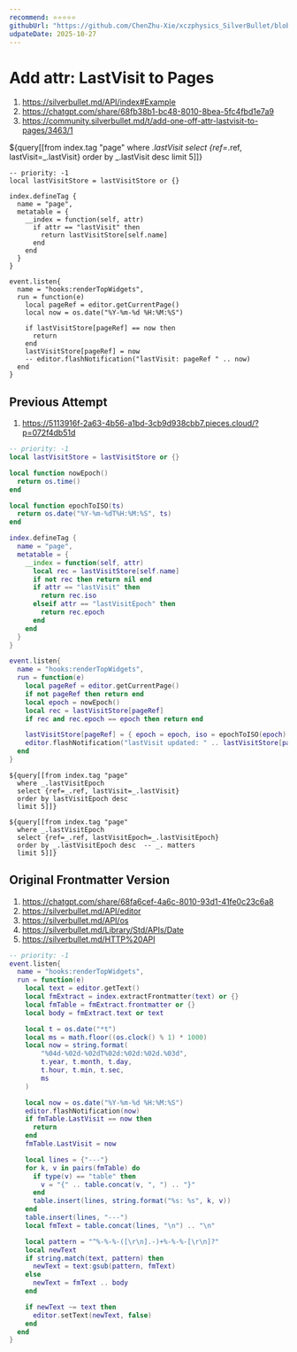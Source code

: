 ```yaml
---
recommend: ⭐⭐⭐⭐⭐
githubUrl: "https://github.com/ChenZhu-Xie/xczphysics_SilverBullet/blob/main/CONFIG/Add%20Fields%20for%20Obj/Last%20Opened.md"
udpateDate: 2025-10-27
---
```


# Add attr: LastVisit to Pages

1. https://silverbullet.md/API/index#Example
2. https://chatgpt.com/share/68fb38b1-bc48-8010-8bea-5fc4fbd1e7a9
3. https://community.silverbullet.md/t/add-one-off-attr-lastvisit-to-pages/3463/1

${query[[from index.tag "page" where _.lastVisit select {ref=_.ref, lastVisit=_.lastVisit} order by _.lastVisit desc limit 5]]}

```space-lua
-- priority: -1
local lastVisitStore = lastVisitStore or {}

index.defineTag {
  name = "page",
  metatable = {
    __index = function(self, attr)
      if attr == "lastVisit" then
        return lastVisitStore[self.name]
      end
    end
  }
}

event.listen{
  name = "hooks:renderTopWidgets",
  run = function(e)
    local pageRef = editor.getCurrentPage()
    local now = os.date("%Y-%m-%d %H:%M:%S")

    if lastVisitStore[pageRef] == now then
      return
    end
    lastVisitStore[pageRef] = now
    -- editor.flashNotification("lastVisit: pageRef " .. now)
  end
}
```

## Previous Attempt

1. https://5113916f-2a63-4b56-a1bd-3cb9d938cbb7.pieces.cloud/?p=072f4db51d

```lua
-- priority: -1
local lastVisitStore = lastVisitStore or {}

local function nowEpoch()
  return os.time()
end

local function epochToISO(ts)
  return os.date("%Y-%m-%dT%H:%M:%S", ts)
end

index.defineTag {
  name = "page",
  metatable = {
    __index = function(self, attr)
      local rec = lastVisitStore[self.name]
      if not rec then return nil end
      if attr == "lastVisit" then
        return rec.iso
      elseif attr == "lastVisitEpoch" then
        return rec.epoch
      end
    end
  }
}

event.listen{
  name = "hooks:renderTopWidgets",
  run = function(e)
    local pageRef = editor.getCurrentPage()
    if not pageRef then return end
    local epoch = nowEpoch()
    local rec = lastVisitStore[pageRef]
    if rec and rec.epoch == epoch then return end

    lastVisitStore[pageRef] = { epoch = epoch, iso = epochToISO(epoch) }
    editor.flashNotification("lastVisit updated: " .. lastVisitStore[pageRef].epoch)
  end
}
```

```
${query[[from index.tag "page"
  where _.lastVisitEpoch
  select {ref=_.ref, lastVisit=_.lastVisit}
  order by lastVisitEpoch desc
  limit 5]]}

${query[[from index.tag "page"
  where _.lastVisitEpoch
  select {ref=_.ref, lastVisitEpoch=_.lastVisitEpoch}
  order by _.lastVisitEpoch desc  -- _. matters
  limit 5]]}
```

## Original Frontmatter Version

1. https://chatgpt.com/share/68fa6cef-4a6c-8010-93d1-41fe0c23c6a8
2. https://silverbullet.md/API/editor
3. https://silverbullet.md/API/os
4. https://silverbullet.md/Library/Std/APIs/Date
5. https://silverbullet.md/HTTP%20API

```lua
-- priority: -1
event.listen{
  name = "hooks:renderTopWidgets",
  run = function(e)
    local text = editor.getText()
    local fmExtract = index.extractFrontmatter(text) or {}
    local fmTable = fmExtract.frontmatter or {}
    local body = fmExtract.text or text

    local t = os.date("*t")
    local ms = math.floor((os.clock() % 1) * 1000)
    local now = string.format(
        "%04d-%02d-%02dT%02d:%02d:%02d.%03d",
        t.year, t.month, t.day,
        t.hour, t.min, t.sec,
        ms
    )

    local now = os.date("%Y-%m-%d %H:%M:%S")
    editor.flashNotification(now)
    if fmTable.LastVisit == now then
      return
    end
    fmTable.LastVisit = now

    local lines = {"---"}
    for k, v in pairs(fmTable) do
      if type(v) == "table" then
        v = "{" .. table.concat(v, ", ") .. "}"
      end
      table.insert(lines, string.format("%s: %s", k, v))
    end
    table.insert(lines, "---")
    local fmText = table.concat(lines, "\n") .. "\n"

    local pattern = "^%-%-%-([\r\n].-)+%-%-%-[\r\n]?"
    local newText
    if string.match(text, pattern) then
      newText = text:gsub(pattern, fmText)
    else
      newText = fmText .. body
    end

    if newText ~= text then
      editor.setText(newText, false)
    end
  end
}
```

